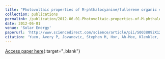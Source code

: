 ```yaml
---
title: "Photovoltaic properties of M-phthalocyanine/fullerene organic solar cells"
collection: publications
permalink: /publication/2012-06-01-Photovoltaic-properties-of-M-phthalocyaninefullerene-organic-solar-cells
date: 2012-06-01
venue: 'Solar Energy'
paperurl: 'http://www.sciencedirect.com/science/article/pii/S0038092X12001259'
citation: 'Yuen, Avery P, Jovanovic, Stephen M, Hor, Ah-Mee, Klenkler, Richard A, <b>Devenyi, Gabriel A</b>, Loutfy, Rafik O, Preston, John S, &quot;Photovoltaic properties of M-phthalocyanine/fullerene organic solar cells.&quot; Solar Energy, 2012.'
---
```

[Access paper here](http://www.sciencedirect.com/science/article/pii/S0038092X12001259){:target="_blank"}
